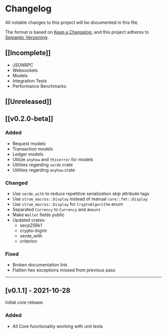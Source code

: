 # Changelog

All notable changes to this project will be documented in this file.

The format is based on [Keep a Changelog](https://keepachangelog.com/en/1.0.0/),
and this project adheres to [Semantic Versioning](https://semver.org/spec/v2.0.0.html).

## [[Incomplete]]
- JSONRPC
- Websockets
- Models
- Integration Tests
- Performance Benchmarks

## [[Unreleased]]

## [[v0.2.0-beta]]
### Added
- Request models
- Transaction models
- Ledger models
- Utilize `anyhow` and `thiserror` for models
- Utilities regarding `serde` crate
- Utilities regarding `anyhow` crate
### Changed
- Use `serde_with` to reduce repetitive serialization skip attribute tags
- Use `strum_macros::Display` instead of manual `core::fmt::Display`
- Use `strum_macros::Display` for `CryptoAlgorithm` enum
- Separated `Currency` to `Currency` and `Amount`
- Make `Wallet` fields public
- Updated crates:
  - secp256k1
  - crypto-bigint
  - serde_with
  - criterion
### Fixed
- Broken documentation link
- Flatten hex exceptions missed from previous pass

---

## [v0.1.1] - 2021-10-28
Initial core release.
 ### Added
- All Core functionality working with unit tests
